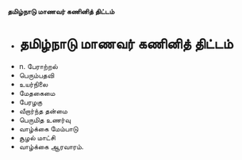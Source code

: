 **தமிழ்நாடு மாணவர் கணினித் திட்டம்**
- # தமிழ்நாடு மாணவர் கணினித் திட்டம்
- n. பேராற்றல்
- பெரும்பதவி
- உயர்நிலை
- மேதகைமை
- பேரழகு
- வீறார்ந்த தன்மை
- பெருமித உணர்வு
- வாழ்க்கை மேம்பாடு
- சூழல் மாட்சி
- வாழ்க்கை ஆரவாரம்.

